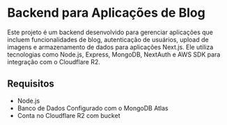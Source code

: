 # Backend para Aplicações de Blog

Este projeto é um backend desenvolvido para gerenciar aplicações que incluem funcionalidades de blog, autenticação de usuários, upload de imagens e armazenamento de dados para aplicações Next.js. Ele utiliza tecnologias como Node.js, Express, MongoDB, NextAuth e AWS SDK para integração com o Cloudflare R2.

## Requisitos

- Node.js
- Banco de Dados Configurado com o MongoDB Atlas
- Conta no Cloudflare R2 com bucket